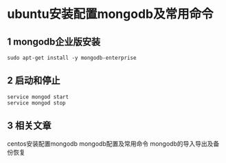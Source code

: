 ubuntu安装配置mongodb及常用命令
===

1 mongodb企业版安装
---
	sudo apt-get install -y mongodb-enterprise
		
2 启动和停止
---
	service mongod start
	service mongod stop	
	
3 相关文章
---

centos安装配置mongodb
mongodb配置及常用命令
mongodb的导入导出及备份恢复
